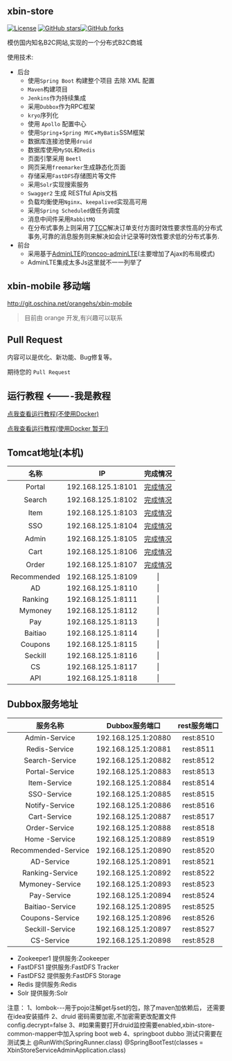 ﻿## xbin-store
[![License](https://img.shields.io/badge/license-GPL-blue.svg)](LICENSE)
[![GitHub stars](https://img.shields.io/github/stars/xubinux/xbin-store.svg?style=social&label=Stars)](https://github.com/xubinux/xbin-store)[![GitHub forks](https://img.shields.io/github/forks/xubinux/xbin-store.svg?style=social&label=Fork)](https://github.com/xubinux/xbin-store)

模仿国内知名B2C网站,实现的一个分布式B2C商城

使用技术:

* 后台
	* 使用`Spring Boot` 构建整个项目 去除 XML 配置
	* `Maven`构建项目
	* `Jenkins`作为持续集成
	* 采用`Dubbox`作为RPC框架
	* `kryo`序列化
	* 使用 `Apollo` 配置中心
	* 使用`Spring`+`Spring MVC`+`MyBatis`SSM框架
	* 数据库连接池使用`druid`
	* 数据库使用`MySQL`和`Redis`
	* 页面引擎采用 `Beetl`
	* 网页采用`freemarker`生成静态化页面
	* 存储采用`FastDFS`存储图片等文件
	* 采用`Solr`实现搜索服务
	* `Swagger2` 生成 RESTful Apis文档
	* 负载均衡使用`Nginx`、`keepalived`实现高可用
	* 采用`Spring Scheduled`做任务调度
	* 消息中间件采用`RabbitMQ`
	* 在分布式事务上则采用了[TCC](https://github.com/changmingxie/tcc-transaction)解决订单支付方面时效性要求性高的分布式事务,可靠的消息服务则来解决如会计记录等时效性要求低的分布式事务.
* 前台
	* 采用基于[AdminLTE](https://github.com/almasaeed2010/AdminLTE)的[roncoo-adminLTE](https://github.com/roncoo/roncoo-adminLTE)(主要增加了Ajax的布局模式)
	* AdminLTE集成太多Js这里就不一一列举了
	
## xbin-mobile 移动端
http://git.oschina.net/orangehs/xbin-mobile

> 目前由 orange 开发,有兴趣可以联系

## Pull Request
内容可以是优化、新功能、Bug修复等。

期待您的 `Pull Request`

## 运行教程  <----我是教程
[点我查看运行教程(不使用Docker)](https://github.com/xubinux/xbin-store/wiki/Tutorial-(Not-Use-Docker))

[点我查看运行教程(使用Docker 暂无!)](https://github.com/xubinux/xbin-store/wiki/Tutorial-(Not-Use-Docker))

## Tomcat地址(本机)
|名称|IP|完成情况|
|:---------------:|:---------------:|:---------------:|
| Portal  |192.168.125.1:8101 |[完成情况](https://github.com/xubinux/xbin-store/blob/master/xbin-store-web-portal/README.md)|
| Search  |192.168.125.1:8102 |[完成情况](https://github.com/xubinux/xbin-store/blob/master/xbin-store-web-search/README.md)|
| Item    |192.168.125.1:8103 |[完成情况](https://github.com/xubinux/xbin-store/blob/master/xbin-store-web-item/README.md)|
| SSO     |192.168.125.1:8104 |[完成情况](https://github.com/xubinux/xbin-store/blob/master/xbin-store-web-sso/README.md)|
| Admin   |192.168.125.1:8105 |[完成情况](https://github.com/xubinux/xbin-store/tree/master/xbin-store-web-admin/README.md)|
| Cart    |192.168.125.1:8106 |[完成情况](https://github.com/xubinux/xbin-store/tree/master/xbin-store-web-cart/README.md)|
| Order   |192.168.125.1:8107 |[完成情况](https://github.com/xubinux/xbin-store/blob/master/xbin-store-web-order/README.md)|
| Recommended	|192.168.125.1:8109 |\|
| AD    			|192.168.125.1:8110 |\|
| Ranking     	|192.168.125.1:8111 |\|
| Mymoney     	|192.168.125.1:8112 |\|
| Pay     		|192.168.125.1:8113 |\|
| Baitiao     	|192.168.125.1:8114 |\|
| Coupons     	|192.168.125.1:8115 |\|
| Seckill     	|192.168.125.1:8116 |\|
| CS     			|192.168.125.1:8117 |\|
| API    			|192.168.125.1:8118 |\|

## Dubbox服务地址
| 服务名称|Dubbox服务端口  |rest服务端口|
|:---------------:|:---------------:|:---------------:|
| Admin-Service      | 192.168.125.1:20880 |rest:8510 |
| Redis-Service      | 192.168.125.1:20881 |rest:8511 |
| Search-Service     | 192.168.125.1:20882 |rest:8512 |
| Portal-Service     | 192.168.125.1:20883 |rest:8513 |
| Item-Service       | 192.168.125.1:20884 |rest:8514 |
| SSO-Service        | 192.168.125.1:20885 |rest:8515 |
| Notify-Service     | 192.168.125.1:20886 |rest:8516 |
| Cart-Service       | 192.168.125.1:20887 |rest:8517 |
| Order-Service      | 192.168.125.1:20888 |rest:8518 |
| Home	-Service				|192.168.125.1:20889 |rest:8519 |
| Recommended-Service		|192.168.125.1:20890 |rest:8520 |
| AD-Service    			|192.168.125.1:20891 |rest:8521 |
| Ranking-Service     	|192.168.125.1:20892 |rest:8522 |
| Mymoney-Service     	|192.168.125.1:20893 |rest:8523 |
| Pay-Service     			|192.168.125.1:20894 |rest:8524 |
| Baitiao-Service     	|192.168.125.1:20895 |rest:8525 |
| Coupons-Service     	|192.168.125.1:20896 |rest:8526 |
| Seckill-Service     	|192.168.125.1:20897 |rest:8527 |
| CS-Service     			|192.168.125.1:20898 |rest:8528 |




* Zookeeper1    提供服务:Zookeeper
* FastDFS1        提供服务:FastDFS Tracker
* FastDFS2        提供服务:FastDFS Storage
* Redis         提供服务:Redis
* Solr          提供服务:Solr



注意：
1、lombok---用于pojo注解get与set的包，除了maven加依赖后，
还需要在idea安装插件
2、druid 密码需要加密,不加密需更改配置文件 config.decrypt=false
3、#如果需要打开druid监控需要enabled,xbin-store-common-mapper中加入spring boot web
4、springboot dubbo 测试只需要在测试类上
@RunWith(SpringRunner.class)
@SpringBootTest(classes = XbinStoreServiceAdminApplication.class)